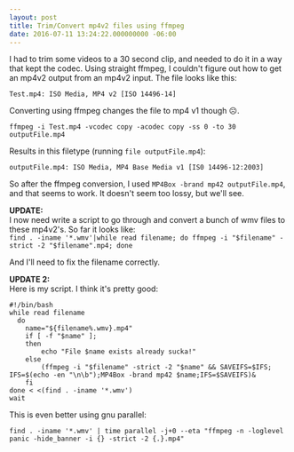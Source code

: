 ```yaml
---
layout: post
title: Trim/Convert mp4v2 files using ffmpeg
date: 2016-07-11 13:24:22.000000000 -06:00
---
```

I had to trim some videos to a 30 second clip, and needed to do it in a way that kept the codec. Using straight ffmpeg, I couldn't figure out how to get an mp4v2 output from an mp4v2 input. The file looks like this:

`Test.mp4: ISO Media, MP4 v2 [ISO 14496-14]`

Converting using ffmpeg changes the file to mp4 v1 though ☹.

`ffmpeg -i Test.mp4 -vcodec copy -acodec copy -ss 0 -to 30 outputFile.mp4`

Results in this filetype (running `file outputFile.mp4`):

`outputFile.mp4: ISO Media, MP4 Base Media v1 [IS0 14496-12:2003]`

So after the ffmpeg conversion, I used `MP4Box -brand mp42 outputFile.mp4`, and that seems to work.  It doesn't seem too lossy, but we'll see. 

**UPDATE:**<br>
I now need write a script to go through and convert a bunch of wmv files to these mp4v2's. So far it looks like:<br>
`find . -iname '*.wmv'|while read filename; do ffmpeg -i "$filename" -strict -2 "$filename".mp4; done`

And I'll need to fix the filename correctly.

**UPDATE 2:**<br>
Here is my script. I think it's pretty good:
```
#!/bin/bash
while read filename
  do
    name="${filename%.wmv}.mp4"
    if [ -f "$name" ];
    then
        echo "File $name exists already sucka!"
    else
        (ffmpeg -i "$filename" -strict -2 "$name" && SAVEIFS=$IFS; IFS=$(echo -en "\n\b");MP4Box -brand mp42 $name;IFS=$SAVEIFS)&
    fi
done < <(find . -iname '*.wmv')
wait
```

This is even better using gnu parallel:
```
find . -iname '*.wmv' | time parallel -j+0 --eta "ffmpeg -n -loglevel panic -hide_banner -i {} -strict -2 {.}.mp4"
```
